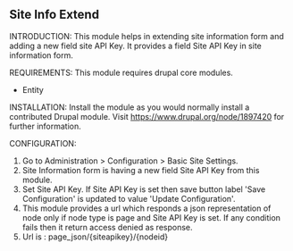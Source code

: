 Site Info Extend
----------------

INTRODUCTION:
  This module helps in extending site information form and adding a
  new field site API Key.
  It provides a field Site API Key in site information form.

REQUIREMENTS:
  This module requires drupal core modules.
  * Entity

INSTALLATION:
  Install the module as you would normally install a contributed Drupal module.
  Visit https://www.drupal.org/node/1897420 for further information.

CONFIGURATION:
  1. Go to Administration > Configuration > Basic Site Settings.
  2. Site Information form is having a new field Site API Key from this module.
  3. Set Site API Key. If Site API Key is set then save button label
     'Save Configuration' is updated to value 'Update Configuration'.
  4. This module provides a url which responds a json representation of node
     only if node type is page and Site API Key is set. If any condition
     fails then it return access denied as response.
  5. Url is : page_json/{siteapikey}/{nodeid}
